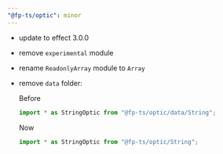 ```yaml
---
"@fp-ts/optic": minor
---
```


- update to effect 3.0.0
- remove `experimental` module
- rename `ReadonlyArray` module to `Array`
- remove `data` folder:

  Before

  ```ts
  import * as StringOptic from "@fp-ts/optic/data/String";
  ```

  Now

  ```ts
  import * as StringOptic from "@fp-ts/optic/String";
  ```
